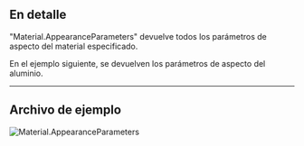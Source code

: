 ## En detalle
"Material.AppearanceParameters" devuelve todos los parámetros de aspecto del material especificado.

En el ejemplo siguiente, se devuelven los parámetros de aspecto del aluminio.
___
## Archivo de ejemplo

![Material.AppearanceParameters](./Revit.Elements.Material.AppearanceParameters_img.jpg)
